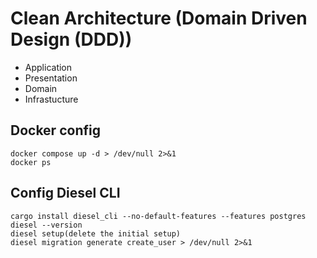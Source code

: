 # Clean Architecture (Domain Driven Design (DDD))

- Application
- Presentation
- Domain
- Infrastucture

## Docker config
```text
docker compose up -d > /dev/null 2>&1
docker ps
```

## Config Diesel CLI
```text
cargo install diesel_cli --no-default-features --features postgres
diesel --version
diesel setup(delete the initial setup)
diesel migration generate create_user > /dev/null 2>&1
```
